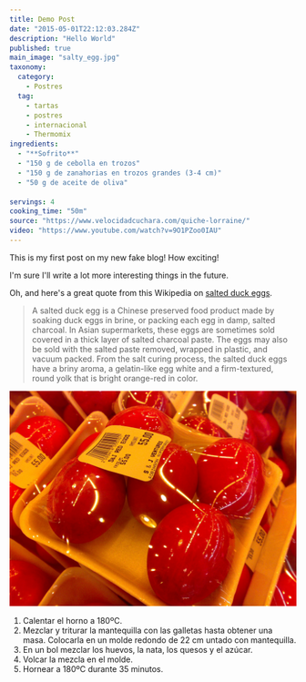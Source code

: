 ```yaml
---
title: Demo Post
date: "2015-05-01T22:12:03.284Z"
description: "Hello World"
published: true
main_image: "salty_egg.jpg"
taxonomy:
  category:
    - Postres
  tag:
    - tartas
    - postres
    - internacional
    - Thermomix
ingredients:
  - "**Sofrito**"
  - "150 g de cebolla en trozos"
  - "150 g de zanahorias en trozos grandes (3-4 cm)"
  - "50 g de aceite de oliva"

servings: 4
cooking_time: "50m"
source: "https://www.velocidadcuchara.com/quiche-lorraine/"
video: "https://www.youtube.com/watch?v=9O1PZoo0IAU"
---
```


This is my first post on my new fake blog! How exciting!

I'm sure I'll write a lot more interesting things in the future.

Oh, and here's a great quote from this Wikipedia on
[salted duck eggs](https://en.wikipedia.org/wiki/Salted_duck_egg).

> A salted duck egg is a Chinese preserved food product made by soaking duck
> eggs in brine, or packing each egg in damp, salted charcoal. In Asian
> supermarkets, these eggs are sometimes sold covered in a thick layer of salted
> charcoal paste. The eggs may also be sold with the salted paste removed,
> wrapped in plastic, and vacuum packed. From the salt curing process, the
> salted duck eggs have a briny aroma, a gelatin-like egg white and a
> firm-textured, round yolk that is bright orange-red in color.

![Chinese Salty Egg](./salty_egg.jpg)

1. Calentar el horno a 180ºC.
2. Mezclar y triturar la mantequilla con las galletas hasta obtener una masa. Colocarla en un molde redondo de 22 cm untado con mantequilla.
3. En un bol mezclar los huevos, la nata, los quesos y el azúcar.
4. Volcar la mezcla en el molde.
5. Hornear a 180ºC durante 35 minutos.

